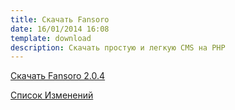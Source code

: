 ```yaml
---
title: Скачать Fansoro
date: 16/01/2014 16:08
template: download
description: Скачать простую и легкую CMS на PHP
---
```


<a href="https://github.com/fansoro/fansoro/releases/download/v2.0.4/fansoro-2.0.4.zip" class="btn btn-black no-margin">Скачать Fansoro 2.0.4</a>  

[Список Изменений](https://github.com/fansoro/fansoro/blob/master/CHANGELOG.md)
